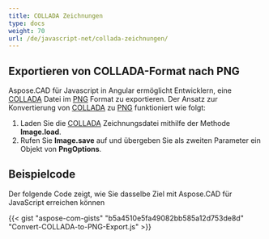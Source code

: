 ```yaml
---
title: COLLADA Zeichnungen
type: docs
weight: 70
url: /de/javascript-net/collada-zeichnungen/
---
```


## **Exportieren von COLLADA-Format nach PNG**

Aspose.CAD für Javascript in Angular ermöglicht Entwicklern, eine [COLLADA](https://docs.fileformat.com/3d/dae/) Datei im [PNG](https://docs.fileformat.com/image/png/) Format zu exportieren.
Der Ansatz zur Konvertierung von [COLLADA](https://docs.fileformat.com/3d/dae/) zu [PNG](https://docs.fileformat.com/image/png/) funktioniert wie folgt:

1. Laden Sie die [COLLADA](https://docs.fileformat.com/3d/dae/) Zeichnungsdatei mithilfe der Methode **Image.load**.
1. Rufen Sie **Image.save** auf und übergeben Sie als zweiten Parameter ein Objekt von **PngOptions**.

## Beispielcode

Der folgende Code zeigt, wie Sie dasselbe Ziel mit Aspose.CAD für JavaScript erreichen können

{{< gist "aspose-com-gists" "b5a4510e5fa49082bb585a12d753de8d" "Convert-COLLADA-to-PNG-Export.js" >}}
